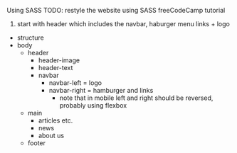Using SASS
TODO: restyle the website using SASS freeCodeCamp tutorial
1. start with header which includes the navbar, haburger menu links + logo
- structure
- body
    - header
        - header-image
        - header-text
        - navbar
            - navbar-left = logo
            - navbar-right = hamburger and links
                - note that in mobile left and right should be reversed, probably using flexbox
    - main
        - articles etc.
        - news
        - about us
    - footer